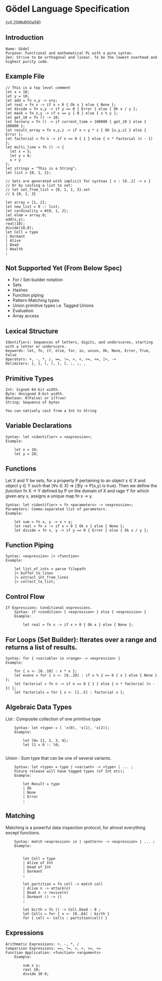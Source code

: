 # Gödel Language Specification
(v0.20#b800a56)
## Introduction

    Name: Gödel
    Purpose: Functional and mathematical PL with a pure syntax.
    Zen: Strive to be orthogonal and linear. To be the lowest overhead and highest purity code.

## Example File
```
// This is a top level comment
let x = 10;
let y = 10;
let add = fn x,y -> x+y;
let real = fn x -> if x > 0 { Ok x } else { None };
let divide = fn x,y -> if y == 0 { Error } else { Ok x / y };
let mask = fn x,y -> if x == y { 0 } else { x % y };
let get_10 = fn () -> 10;
let ternary = fn () -> if current_time > 100000 { get_10 } else { 100000 };
let result_array = fn x,y,z -> if x > y * z { Ok {x,y,z} } else { Error };
let factorial = fn n -> if n == 0 { 1 } else { n * factorial (n - 1) };
let multi_line = fn () -> {
  let x = 5;
  let y = 6;
  x + y
};
let strings = "This is a String";
let list = {0, 1, 2};

// Sets are generated with implicit for systnax { x : [0..2] -> x }
// Or by casting a list to set:
// let set_from_list = {0, 1, 1, 3}.set
// $ {0, 1, 3}

let array = [1, 2];
let new_list = 0 :: list;
let cardinality = #{0, 1, 2};
let elem = array.0;
add(x,y); 
real(10);
divide(10,0);
let Cell = type
| Dormant 
| Alive
| Dead
| Health 
;

```

## Not Supported Yet (From Below Spec)
- For / Set-builder notation
- Sets
- Hashes
- Function piping
- Pattern Matching types
- Union primitive types i.e. Tagged Unions
- Evaluation
- Array access

## Lexical Structure

    Identifiers: Sequences of letters, digits, and underscores, starting with a letter or underscore.
    Keywords: let, fn, if, else, for, in, union, Ok, None, Error, True, False
    Operators: +, -, *, /, ==, !=, >, <, >=, <=, |>, ->
    Delimiters: {, }, (, ), [, ], :, ;, ,

## Primitive Types

    Int: Signed 64-bit width.
    Byte: Unsigned 8-bit width.
    Boolean: 0(False) or 1(True)
    String: Sequence of bytes

    You can natively cast from a Int to String

## Variable Declarations

    Syntax: let <identifier> = <expression>;
    Example:

```
    let x = 10;
    let y = 20;
```

## Functions

Let X and Y be sets, for a property P pertaining to an object x ∈ X and object y ∈ Y such that
(∀x ∈ X) => (∃!y → P(x,y) is true). Then we define the _function_ fn X → Y defined by P on 
the domain of X and rage Y for which given any x, assigns a unique map fn x → y.

    Syntax: let <identifier> = fn <parameters> -> <expression>;
    Parameters: Comma-separated list of parameters.
    Example:
```
    let sum = fn x, y -> x + y;
    let real = fn x -> if x > 0 { Ok x } else { None };
    let divide = fn x, y -> if y == 0 { Error } else { Ok x / y };
```

## Function Piping

    Syntax: <expression> |> <function>
    Example:
```
    let list_of_ints = parse filepath 
    |> buffer_to_lines 
    |> extract_int_from_lines
    |> collect_to_list;
```

## Control Flow

    If Expressions: Conditional expressions.
        Syntax: if <condition> { <expression> } else { <expression> }
        Example:

```
        let real = fn x -> if x > 0 { Ok x } else { None };
```

## For Loops (Set Builder): Iterates over a range and returns a list of results.

    Syntax: for { <variable> in <range> -> <expression> }
    Example:

```
    for { x <- [0..10] : x * x };
    let evens = for { x <- [0..20] : if x % 2 == 0 { x } else { None } };
    let factorial = fn n -> if n == 0 { 1 } else { n * factorial (n - 1) };
    let factorials = for { x <- [1..5] : factorial x };

```

## Algebraic Data Types
    
List : Composite collection of one primitive type

        Syntax: let <type> = [ 'x(0), 'x(1), 'x(2)];
        Example:
```
        let l0= {1, 2, 3, 4};
        let l1 = 0 :: l0;
        
```

Union : Sum type that can be one of several variants.

        Syntax: let <type> = type | <variant> -> <type> | ... ;
        Future release will have tagged types (of Int etc);
        Example:
```
        let Result = type
        | Ok 
        | None
        | Error
        ;
```

## Matching

Matching is a powerful data inspection protocol, for almost everything except functions.

        Syntax: match <expression> in | <pattern> -> <expression> | ... ;
        Example:
```
        
        let Cell = type
        | Alive of Int
        | Dead of Int
        | Dormant
        ;
        
        let partition = fn cell -> match cell 
        | Alive n -> attack(n) 
        | Dead n -> revive(n)
        | Dormant () -> ()
        ;

        let birth = fn () -> Cell.Dead : 0 ;
        let Cells = for { x <- [0..64] : birth }
        for { cell <- Cells : partition(cell) }

```

## Expressions

    Arithmetic Expressions: +, -, *, /
    Comparison Expressions: ==, !=, >, <, >=, <=
    Function Application: <function> <arguments>
        Example:

```
        sum x y;
        real 10;
        divide 10 0;
```
